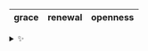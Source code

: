| grace | renewal | openness |
| :---: | :-----: | :------: |

<details>
  <summary>✨</summary>
  These words are chosen at random each day. New words will appear here tomorrow morning.
</details>